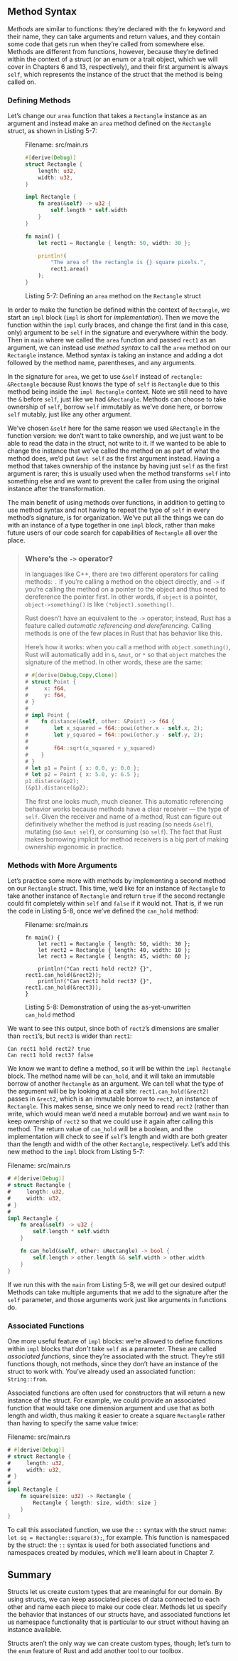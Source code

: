 ## Method Syntax

*Methods* are similar to functions: they’re declared with the `fn` keyword and
their name, they can take arguments and return values, and they contain some
code that gets run when they’re called from somewhere else. Methods are
different from functions, however, because they’re defined within the context
of a struct (or an enum or a trait object, which we will cover in Chapters 6
and 13, respectively), and their first argument is always `self`, which
represents the instance of the struct that the method is being called on.

### Defining Methods

Let’s change our `area` function that takes a `Rectangle` instance as an
argument and instead make an `area` method defined on the `Rectangle` struct,
as shown in Listing 5-7:

<figure>
<span class=“filename”>Filename: src/main.rs</span>

```rust
#[derive(Debug)]
struct Rectangle {
    length: u32,
    width: u32,
}

impl Rectangle {
    fn area(&self) -> u32 {
        self.length * self.width
    }
}

fn main() {
    let rect1 = Rectangle { length: 50, width: 30 };

    println!(
        "The area of the rectangle is {} square pixels.",
        rect1.area()
    );
}
```

<figcaption>

Listing 5-7: Defining an `area` method on the `Rectangle` struct

</figcaption>
</figure>

<!-- Will add ghosting and wingdings here in libreoffice /Carol -->

In order to make the function be defined within the context of `Rectangle`, we
start an `impl` block (`impl` is short for *implementation*). Then we move the
function within the `impl` curly braces, and change the first (and in this
case, only) argument to be `self` in the signature and everywhere within the
body. Then in `main` where we called the `area` function and passed `rect1` as
an argument, we can instead use *method syntax* to call the `area` method on
our `Rectangle` instance. Method syntax is taking an instance and adding a dot
followed by the method name, parentheses, and any arguments.

In the signature for `area`, we get to use `&self` instead of `rectangle:
&Rectangle` because Rust knows the type of `self` is `Rectangle` due to this
method being inside the `impl Rectangle` context. Note we still need to have
the `&` before `self`, just like we had `&Rectangle`. Methods can choose to
take ownership of `self`, borrow `self` immutably as we’ve done here, or borrow
`self` mutably, just like any other argument.

We’ve chosen `&self` here for the same reason we used `&Rectangle` in the
function version: we don’t want to take ownership, and we just want to be able
to read the data in the struct, not write to it. If we wanted to be able to
change the instance that we’ve called the method on as part of what the method
does, we’d put `&mut self` as the first argument instead. Having a method that
takes ownership of the instance by having just `self` as the first argument is
rarer; this is usually used when the method transforms `self` into something
else and we want to prevent the caller from using the original instance after
the transformation.

The main benefit of using methods over functions, in addition to getting to use
method syntax and not having to repeat the type of `self` in every method’s
signature, is for organization. We’ve put all the things we can do with an
instance of a type together in one `impl` block, rather than make future users
of our code search for capabilities of `Rectangle` all over the place.

<!-- PROD: START BOX -->

> ### Where’s the `->` operator?
>
> In languages like C++, there are two different operators for calling methods:
> `.` if you’re calling a method on the object directly, and `->` if you’re
> calling the method on a pointer to the object and thus need to dereference the
> pointer first. In other words, if `object` is a pointer, `object->something()`
> is like `(*object).something()`.
>
> Rust doesn’t have an equivalent to the `->` operator; instead, Rust has a
> feature called *automatic referencing and dereferencing*. Calling methods is
> one of the few places in Rust that has behavior like this.
>
> Here’s how it works: when you call a method with `object.something()`, Rust
> will automatically add in `&`, `&mut`, or `*` so that `object` matches the
> signature of the method. In other words, these are the same:
>
> ```rust
> # #[derive(Debug,Copy,Clone)]
> # struct Point {
> #     x: f64,
> #     y: f64,
> # }
> #
> # impl Point {
> #    fn distance(&self, other: &Point) -> f64 {
> #        let x_squared = f64::powi(other.x - self.x, 2);
> #        let y_squared = f64::powi(other.y - self.y, 2);
> #
> #        f64::sqrt(x_squared + y_squared)
> #    }
> # }
> # let p1 = Point { x: 0.0, y: 0.0 };
> # let p2 = Point { x: 5.0, y: 6.5 };
> p1.distance(&p2);
> (&p1).distance(&p2);
> ```
>
> The first one looks much, much cleaner. This automatic referencing behavior
> works because methods have a clear receiver — the type of `self`. Given the
> receiver and name of a method, Rust can figure out definitively whether the
> method is just reading (so needs `&self`), mutating (so `&mut self`), or
> consuming (so `self`). The fact that Rust makes borrowing implicit for method
> receivers is a big part of making ownership ergonomic in practice.

<!-- PROD: END BOX -->

### Methods with More Arguments

Let’s practice some more with methods by implementing a second method on our
`Rectangle` struct. This time, we’d like for an instance of `Rectangle` to take
another instance of `Rectangle` and return `true` if the second rectangle could
fit completely within `self` and `false` if it would not. That is, if we run
the code in Listing 5-8, once we’ve defined the `can_hold` method:

<figure>
<span class=“filename”>Filename: src/main.rs</span>

```rust,ignore
fn main() {
    let rect1 = Rectangle { length: 50, width: 30 };
    let rect2 = Rectangle { length: 40, width: 10 };
    let rect3 = Rectangle { length: 45, width: 60 };

    println!("Can rect1 hold rect2? {}", rect1.can_hold(&rect2));
    println!("Can rect1 hold rect3? {}", rect1.can_hold(&rect3));
}
```

<figcaption>

Listing 5-8: Demonstration of using the as-yet-unwritten `can_hold` method

</figcaption>
</figure>

We want to see this output, since both of `rect2`’s dimensions are smaller than
`rect1`’s, but `rect3` is wider than `rect1`:

```text
Can rect1 hold rect2? true
Can rect1 hold rect3? false
```

We know we want to define a method, so it will be within the `impl Rectangle`
block. The method name will be `can_hold`, and it will take an immutable borrow
of another `Rectangle` as an argument. We can tell what the type of the
argument will be by looking at a call site: `rect1.can_hold(&rect2)` passes in
`&rect2`, which is an immutable borrow to `rect2`, an instance of `Rectangle`.
This makes sense, since we only need to read `rect2` (rather than write, which
would mean we’d need a mutable borrow) and we want `main` to keep ownership of
`rect2` so that we could use it again after calling this method. The return
value of `can_hold` will be a boolean, and the implementation will check to see
if `self`’s length and width are both greater than the length and width of the
other `Rectangle`, respectively. Let’s add this new method to the `impl` block
from Listing 5-7:

<span class=“filename”>Filename: src/main.rs</span>

```rust
# #[derive(Debug)]
# struct Rectangle {
#     length: u32,
#     width: u32,
# }
#
impl Rectangle {
    fn area(&self) -> u32 {
        self.length * self.width
    }

    fn can_hold(&self, other: &Rectangle) -> bool {
        self.length > other.length && self.width > other.width
    }
}
```

<!-- Will add ghosting here in libreoffice /Carol -->

If we run this with the `main` from Listing 5-8, we will get our desired output!
Methods can take multiple arguments that we add to the signature after the
`self` parameter, and those arguments work just like arguments in functions do.

### Associated Functions

One more useful feature of `impl` blocks: we’re allowed to define functions
within `impl` blocks that *don’t* take `self` as a parameter. These are called
*associated functions*, since they’re associated with the struct. They’re still
functions though, not methods, since they don’t have an instance of the struct
to work with. You’ve already used an associated function: `String::from`.

Associated functions are often used for constructors that will return a new
instance of the struct. For example, we could provide an associated function
that would take one dimension argument and use that as both length and width,
thus making it easier to create a square `Rectangle` rather than having to
specify the same value twice:

<span class=“filename”>Filename: src/main.rs</span>

```rust
# #[derive(Debug)]
# struct Rectangle {
#     length: u32,
#     width: u32,
# }
#
impl Rectangle {
    fn square(size: u32) -> Rectangle {
        Rectangle { length: size, width: size }
    }
}
```

To call this associated function, we use the `::` syntax with the struct name:
`let sq = Rectangle::square(3);`, for example. This function is namespaced by
the struct: the `::` syntax is used for both associated functions and
namespaces created by modules, which we’ll learn about in Chapter 7.

## Summary

Structs let us create custom types that are meaningful for our domain. By using
structs, we can keep associated pieces of data connected to each other and name
each piece to make our code clear. Methods let us specify the behavior that
instances of our structs have, and associated functions let us namespace
functionality that is particular to our struct without having an instance
available.

Structs aren’t the only way we can create custom types, though; let’s turn to
the `enum` feature of Rust and add another tool to our toolbox.
